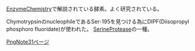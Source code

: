 [EnzymeChemistry](EnzymeChemistry.md)で解説されている酵素。よく研究されている。

ChymotrypsinのnucleophileであるSer-195を見つける為にDIPF(Diisopropyl phosphoro fluoridate)が使われた。
[SerineProtease](SerineProtease.md)の一種。

[PngNote31ページ](https://karino2.github.io/ImageGallery/Biochemistry705x.html#lg=1&slide=32)